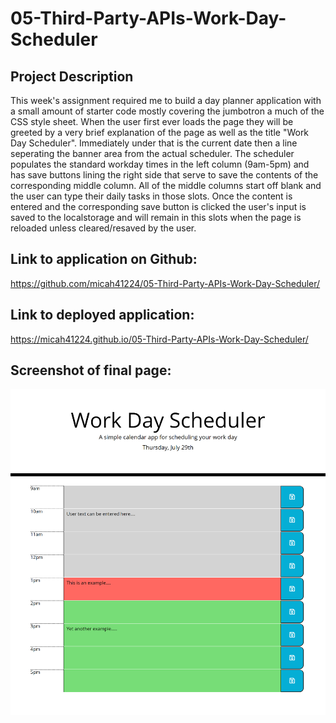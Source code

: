 # 05-Third-Party-APIs-Work-Day-Scheduler

## Project Description

This week's assignment required me to build a day planner application with a small amount of starter code mostly covering the jumbotron a much of the CSS style sheet. When the user first ever loads the page they will be greeted by a very brief explanation of the page as well as the title "Work Day Scheduler". Immediately under that is the current date then a line seperating the banner area from the actual scheduler. The scheduler populates the standard workday times in the left column (9am-5pm) and has save buttons lining the right side that serve to save the contents of the corresponding middle column. All of the middle columns start off blank and the user can type their daily tasks in those slots. Once the content is entered and the corresponding save button is clicked the user's input is saved to the localstorage and will remain in this slots when the page is reloaded unless cleared/resaved by the user.

## Link to application on Github:

https://github.com/micah41224/05-Third-Party-APIs-Work-Day-Scheduler/

## Link to deployed application:

https://micah41224.github.io/05-Third-Party-APIs-Work-Day-Scheduler/

## Screenshot of final page:

![Completed Application Full Page](/assets/screenshots/05-Third-Party-APIs-Work-Day-Scheduler-Full-Page-With-Text.png)